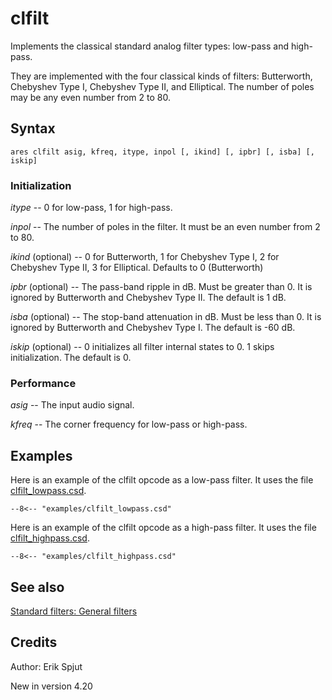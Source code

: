 <!--
id:clfilt
category:Signal Modifiers:Standard Filters
-->
# clfilt
Implements the classical standard analog filter types: low-pass and high-pass.

They are implemented with the four classical kinds of filters: Butterworth, Chebyshev Type I, Chebyshev Type II, and Elliptical.  The number of poles may be any even number from 2 to 80.

## Syntax
``` csound-orc
ares clfilt asig, kfreq, itype, inpol [, ikind] [, ipbr] [, isba] [, iskip]
```

### Initialization

_itype_ -- 0 for low-pass, 1 for high-pass.

_inpol_ -- The number of poles in the filter. It must be an even number from 2 to 80.

_ikind_ (optional) -- 0 for Butterworth, 1 for Chebyshev Type I, 2 for Chebyshev Type II, 3 for Elliptical. Defaults to 0 (Butterworth)

_ipbr_ (optional) -- The pass-band ripple in dB. Must be greater than 0. It is ignored by Butterworth and Chebyshev Type II. The default is 1 dB.

_isba_ (optional) -- The stop-band attenuation in dB. Must be less than 0. It is ignored by Butterworth and Chebyshev Type I. The default is -60 dB.

_iskip_ (optional) --  0 initializes all filter internal states to 0. 1 skips initialization. The default is 0.

### Performance

_asig_ -- The input audio signal.

_kfreq_ -- The corner frequency for low-pass or high-pass.

## Examples

Here is an example of the clfilt opcode as a low-pass filter. It uses the file [clfilt_lowpass.csd](../../examples/clfilt_lowpass.csd).

``` csound-csd title="Example of the clfilt opcode as a low-pass filter." linenums="1"
--8<-- "examples/clfilt_lowpass.csd"
```

Here is an example of the clfilt opcode as a high-pass filter. It uses the file [clfilt_highpass.csd](../../examples/clfilt_highpass.csd).

``` csound-csd title="Example of the clfilt opcode as a high-pass filter." linenums="1"
--8<-- "examples/clfilt_highpass.csd"
```

## See also

[Standard filters: General filters](../../sigmod/standard)

## Credits

Author: Erik Spjut

New in version 4.20
